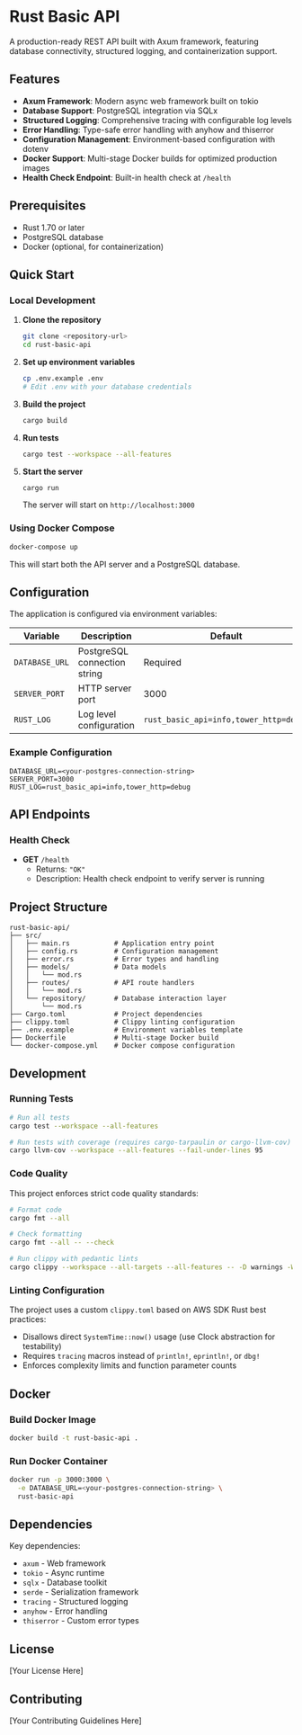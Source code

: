 # Rust Basic API

A production-ready REST API built with Axum framework, featuring database connectivity, structured logging, and containerization support.

## Features

- **Axum Framework**: Modern async web framework built on tokio
- **Database Support**: PostgreSQL integration via SQLx
- **Structured Logging**: Comprehensive tracing with configurable log levels
- **Error Handling**: Type-safe error handling with anyhow and thiserror
- **Configuration Management**: Environment-based configuration with dotenv
- **Docker Support**: Multi-stage Docker builds for optimized production images
- **Health Check Endpoint**: Built-in health check at `/health`

## Prerequisites

- Rust 1.70 or later
- PostgreSQL database
- Docker (optional, for containerization)

## Quick Start

### Local Development

1. **Clone the repository**
   ```bash
   git clone <repository-url>
   cd rust-basic-api
   ```

2. **Set up environment variables**
   ```bash
   cp .env.example .env
   # Edit .env with your database credentials
   ```

3. **Build the project**
   ```bash
   cargo build
   ```

4. **Run tests**
   ```bash
   cargo test --workspace --all-features
   ```

5. **Start the server**
   ```bash
   cargo run
   ```

   The server will start on `http://localhost:3000`

### Using Docker Compose

```bash
docker-compose up
```

This will start both the API server and a PostgreSQL database.

## Configuration

The application is configured via environment variables:

| Variable | Description | Default |
|----------|-------------|---------|
| `DATABASE_URL` | PostgreSQL connection string | Required |
| `SERVER_PORT` | HTTP server port | 3000 |
| `RUST_LOG` | Log level configuration | `rust_basic_api=info,tower_http=debug` |

### Example Configuration

```env
DATABASE_URL=<your-postgres-connection-string>
SERVER_PORT=3000
RUST_LOG=rust_basic_api=info,tower_http=debug
```

## API Endpoints

### Health Check

- **GET** `/health`
  - Returns: `"OK"`
  - Description: Health check endpoint to verify server is running

## Project Structure

```
rust-basic-api/
├── src/
│   ├── main.rs           # Application entry point
│   ├── config.rs         # Configuration management
│   ├── error.rs          # Error types and handling
│   ├── models/           # Data models
│   │   └── mod.rs
│   ├── routes/           # API route handlers
│   │   └── mod.rs
│   └── repository/       # Database interaction layer
│       └── mod.rs
├── Cargo.toml            # Project dependencies
├── clippy.toml           # Clippy linting configuration
├── .env.example          # Environment variables template
├── Dockerfile            # Multi-stage Docker build
└── docker-compose.yml    # Docker compose configuration
```

## Development

### Running Tests

```bash
# Run all tests
cargo test --workspace --all-features

# Run tests with coverage (requires cargo-tarpaulin or cargo-llvm-cov)
cargo llvm-cov --workspace --all-features --fail-under-lines 95
```

### Code Quality

This project enforces strict code quality standards:

```bash
# Format code
cargo fmt --all

# Check formatting
cargo fmt --all -- --check

# Run clippy with pedantic lints
cargo clippy --workspace --all-targets --all-features -- -D warnings -W clippy::pedantic
```

### Linting Configuration

The project uses a custom `clippy.toml` based on AWS SDK Rust best practices:
- Disallows direct `SystemTime::now()` usage (use Clock abstraction for testability)
- Requires `tracing` macros instead of `println!`, `eprintln!`, or `dbg!`
- Enforces complexity limits and function parameter counts

## Docker

### Build Docker Image

```bash
docker build -t rust-basic-api .
```

### Run Docker Container

```bash
docker run -p 3000:3000 \
  -e DATABASE_URL=<your-postgres-connection-string> \
  rust-basic-api
```

## Dependencies

Key dependencies:
- `axum` - Web framework
- `tokio` - Async runtime
- `sqlx` - Database toolkit
- `serde` - Serialization framework
- `tracing` - Structured logging
- `anyhow` - Error handling
- `thiserror` - Custom error types

## License

[Your License Here]

## Contributing

[Your Contributing Guidelines Here]